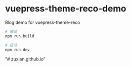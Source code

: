 # vuepress-theme-reco-demo

Blog demo for vuepress-theme-reco

```bash
# 编译
npm run build

# 启动
npm run dev
```
"# zuxian.github.io" 
